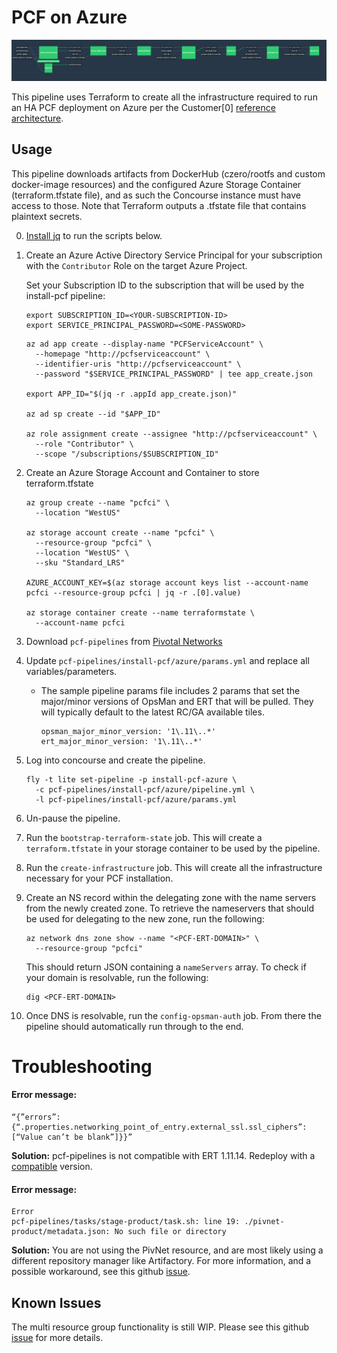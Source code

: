# PCF on Azure

![Concourse Pipeline](embed.png)

This pipeline uses Terraform to create all the infrastructure required to run an
HA PCF deployment on Azure per the Customer[0] [reference
architecture](http://docs.pivotal.io/pivotalcf/1-10/refarch/azure/azure_ref_arch.html).

## Usage

This pipeline downloads artifacts from DockerHub (czero/rootfs and custom
docker-image resources) and the configured Azure Storage Container
(terraform.tfstate file), and as such the Concourse instance must have access
to those. Note that Terraform outputs a .tfstate file that contains plaintext
secrets.

0. [Install jq](https://stedolan.github.io/jq/download/) to run the scripts below.

1. Create an Azure Active Directory Service Principal for your subscription with
the `Contributor` Role on the target Azure Project.

   Set your Subscription ID to the subscription that will be used by the install-pcf pipeline:

   ```
   export SUBSCRIPTION_ID=<YOUR-SUBSCRIPTION-ID>
   export SERVICE_PRINCIPAL_PASSWORD=<SOME-PASSWORD>
   ```

   ```
   az ad app create --display-name "PCFServiceAccount" \
     --homepage "http://pcfserviceaccount" \
     --identifier-uris "http://pcfserviceaccount" \
     --password "$SERVICE_PRINCIPAL_PASSWORD" | tee app_create.json

   export APP_ID="$(jq -r .appId app_create.json)"

   az ad sp create --id "$APP_ID"

   az role assignment create --assignee "http://pcfserviceaccount" \
     --role "Contributor" \
     --scope "/subscriptions/$SUBSCRIPTION_ID"
   ```

2. Create an Azure Storage Account and Container to store terraform.tfstate

   ```
   az group create --name "pcfci" \
     --location "WestUS"

   az storage account create --name "pcfci" \
     --resource-group "pcfci" \
     --location "WestUS" \
     --sku "Standard_LRS"

   AZURE_ACCOUNT_KEY=$(az storage account keys list --account-name pcfci --resource-group pcfci | jq -r .[0].value)

   az storage container create --name terraformstate \
     --account-name pcfci
   ```

3. Download `pcf-pipelines` from [Pivotal Networks](https://network.pivotal.io/products/pcf-automation)

4. Update `pcf-pipelines/install-pcf/azure/params.yml` and replace all variables/parameters.

    - The sample pipeline params file includes 2 params that set the major/minor versions of
      OpsMan and ERT that will be pulled.  They will typically default to the latest RC/GA available tiles.
      ```
      opsman_major_minor_version: '1\.11\..*'
      ert_major_minor_version: '1\.11\..*'
      ```

5. Log into concourse and create the pipeline.

   ```
   fly -t lite set-pipeline -p install-pcf-azure \
     -c pcf-pipelines/install-pcf/azure/pipeline.yml \
     -l pcf-pipelines/install-pcf/azure/params.yml
   ```

6. Un-pause the pipeline.

7. Run the `bootstrap-terraform-state` job. This will create a `terraform.tfstate` in your storage
container to be used by the pipeline.

8. Run the `create-infrastructure` job. This will create all the infrastructure necessary for your
PCF installation.

9. Create an NS record within the delegating zone with the name servers from the newly created zone. To retrieve the nameservers that should be used for delegating to the new zone, run the following:
   ```
   az network dns zone show --name "<PCF-ERT-DOMAIN>" \
     --resource-group "pcfci"
   ```

   This should return JSON containing a `nameServers` array. To check if your domain
is resolvable, run the following:

   ```
   dig <PCF-ERT-DOMAIN>
   ```

10. Once DNS is resolvable, run the `config-opsman-auth` job. From there the pipeline should automatically run through to the end.


# Troubleshooting

#### Error message: ####
   ```
   “{”errors”:{“.properties.networking_point_of_entry.external_ssl.ssl_ciphers”:[“Value can’t be blank”]}}”
   ```
   
   **Solution:** pcf-pipelines is not compatible with ERT 1.11.14. Redeploy with a [compatible](https://github.com/pivotal-cf/pcf-pipelines#install-pcf-pipelines) version. 

#### Error message: ####

    Error
    pcf-pipelines/tasks/stage-product/task.sh: line 19: ./pivnet-product/metadata.json: No such file or directory



  **Solution:** You are not using the PivNet resource, and are most likely using a different repository manager like Artifactory. For more information, and a possible workaround, see this github [issue](https://github.com/pivotal-cf/pcf-pipelines/issues/192). 


## Known Issues

The multi resource group functionality is still WIP. Please see this github [issue](https://github.com/pivotal-cf/pcf-pipelines/issues/184) for more details. 

